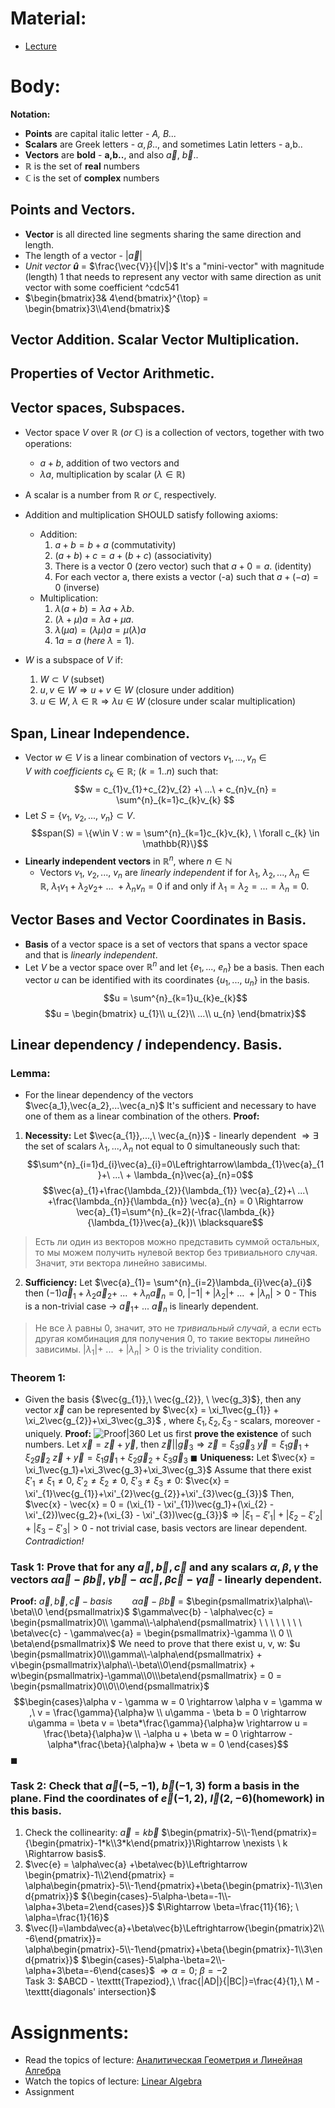 # Material:
- [Lecture](2024_AGLA1_Lecture_1.pdf)
# Body:

**Notation:**
- **Points** are capital italic letter - *A, B...*
- **Scalars** are Greek letters - $\alpha,\beta$.., and sometimes
  Latin letters - a,b..
- **Vectors** are **bold** - **a,b..**, and also $\vec{a},\ \vec{b}$..
- $\mathbb{R}$ is the set of **real** numbers
- $\mathbb{C}$ is the set of **complex** numbers
## Points and Vectors.
- **Vector** is all directed line segments sharing the same direction and length.
- The length of a vector - $|\vec{a}|$ 
- *Unit vector* **$\hat{u}$** = $\frac{\vec{V}}{|V|}$
  It's a "mini-vector" with magnitude (length) 1 that needs to represent any vector with same direction as unit vector with some coefficient ^cdc541
- $\begin{bmatrix}3& 4\end{bmatrix}^{\top} = \begin{bmatrix}3\\4\end{bmatrix}$ 
## Vector Addition. Scalar Vector Multiplication.
## Properties of Vector Arithmetic.
## Vector spaces, Subspaces.
- Vector space $V$ over $\mathbb{R}\ (or \ \mathbb{C})$ is a collection of vectors, together with two operations:
	- $a+b$, addition of two vectors and
	- $\lambda a$, multiplication by scalar ($\lambda \in \mathbb{R}$)
	
- A scalar is a number from $\mathbb{R}\ or\ \mathbb{C}$, respectively.
  
- Addition and multiplication SHOULD satisfy following axioms:
	- Addition:
		1. $a + b = b + a$ (commutativity)
		2. $(a + b) + c = a + (b + c)$ (associativity)
		3. There is a vector $0$ (zero vector) such that $a + 0 = a.$ (identity)
		4. For each vector a, there exists a vector (-a) such that $a + (-a) = 0$ (inverse)
	- Multiplication:
		1. $\lambda(a + b) = \lambda a + \lambda b.$
		2. $(\lambda + \mu)a = \lambda a + \mu a.$
		3. $\lambda(\mu a) = (\lambda\mu)a = \mu(\lambda)a$
		4. $1a = a \ (here \ \lambda = 1).$
- $W$ is a subspace of $V$ if:
	1. $W \subset V$ (subset)
	2. $u,v \in W \Rightarrow u + v \in W$ (closure under addition)
	3. $u \in W,\ \lambda \in \mathbb{R} \Rightarrow \lambda u \in W$ (closure under scalar multiplication)
## Span, Linear Independence.
- Vector $w\in V$ is a linear combination of vectors $v_{1}, ... ,v_{n} \in V \ with \ coefficients\ c_{k}\in \mathbb{R};\ (k = 1..n)$ such that: $$w = c_{1}v_{1}+c_{2}v_{2} +\ ...\ + c_{n}v_{n} = \sum^{n}_{k=1}c_{k}v_{k} $$
- Let $S = \{v_{1},\ v_{2},...,\ v_{n}\}\subset V.$ $$span(S) = \{w\in V : w = \sum^{n}_{k=1}c_{k}v_{k}, \ \forall c_{k} \in \mathbb{R}\}$$
- **Linearly independent vectors** in $\mathbb{R}^{n}$, where $n\in\mathbb{N}$
	- Vectors $v_{1},\ v_{2},...,\ v_{n}$ are *linearly independent* if for $\lambda_{1},\ \lambda_{2},...,\ \lambda_{n}\in\mathbb{R},\ \lambda_{1}v_{1} + \lambda_{2}v_{2} +\ ...\ + \lambda_{n}v_{n} = 0$ if and only if $\lambda_{1}=\lambda_2=...=\lambda_{n}=0.$ 
## Vector Bases and Vector Coordinates in Basis.
- **Basis** of a vector space is a set of vectors that spans a vector space and that is *linearly independent*.
- Let $V$ be a vector space over $\mathbb{R}^{n}$ and let $\{e_{1},...,\ e_{n}\}$ be a basis.
  Then each vector $u$ can be identified with its coordinates $\{u_{1}, ...,\ u_{n}\}$ in the basis. $$u = \sum^{n}_{k=1}u_{k}e_{k}$$$$u = \begin{bmatrix}
  u_{1}\\ 
  u_{2}\\
  ...\\
  u_{n}
  \end{bmatrix}$$
## Linear dependency / independency. Basis.
### Lemma: 
- For the linear dependency of the vectors $\vec{a_1},\vec{a_2},...\vec{a_n}$ It's sufficient and necessary to have one of them as a linear combination of the others.
**Proof:**
1. **Necessity:** Let $\vec{a_{1}},...,\ \vec{a_{n}}$ - linearly dependent $\Rightarrow \exists$ the set of scalars $\lambda_{1},...,\lambda_{n}$ not equal to 0 simultaneously such that: $$\sum^{n}_{i=1}d_{i}\vec{a}_{i}=0\Leftrightarrow\lambda_{1}\vec{a}_{1}+\ ...\ + \lambda_{n}\vec{a}_{n}=0$$$$\vec{a}_{1}+\frac{\lambda_{2}}{\lambda_{1}} \vec{a}_{2}+\ ...\ +\frac{\lambda_{n}}{\lambda_{n}} \vec{a}_{n} = 0 \Rightarrow \vec{a}_{1}=\sum^{n}_{k=2}(-\frac{\lambda_{k}}{\lambda_{1}}\vec{a}_{k})\ \blacksquare$$
 >Есть ли один из векторов можно представить суммой остальных, то мы можем получить нулевой вектор без тривиального случая. Значит, эти вектора линейно зависимы.
2. **Sufficiency:** Let $\vec{a}_{1}= \sum^{n}_{i=2}\lambda_{i}\vec{a}_{i}$ then $(-1)\vec{a}_{1} + \lambda_{2}\vec{a}_{2} +\ ...\ + \lambda_{n}\vec{a}_{n}=0$, $|-1| + |\lambda_{2}| +\ ...\ + |\lambda_{n}|>0$ - This is a non-trivial case $\rightarrow$ $\vec{a}_{1}+\ ... \ \vec{a}_{n}$ is linearly dependent.
> Не все $\lambda$ равны 0, значит, это не *тривиальный случай*, а если есть другая комбинация для получения 0, то такие векторы линейно зависимы.
> $|\lambda_{1}|+\ ...\ + |\lambda_{n}| > 0$ is the triviality condition.
### Theorem 1:
- Given the basis {$\vec{g_{1}},\ \vec{g_{2}}, \ \vec{g_3}$}, then any vector $\vec{x}$ can be represented by $\vec{x} = \xi_1\vec{g_{1}} + \xi_2\vec{g_{2}}+\xi_3\vec{g_3}$ , where $\xi_{1}, \xi_{2}, \xi_3$ - scalars, moreover - uniquely.
**Proof:** 
![Proof|360](Pasted%20image%2020240908203938.png)
Let us first **prove the existence** of such numbers.
Let $\vec{x} = \vec{z}+\vec{y}$, then $\vec{z}||\vec{g}_{3}\Rightarrow\vec{z}=\xi_{3}\vec{g}_{3}$
$\vec{y}=\xi_{1}\vec{g}_{1}+\xi_2\vec{g}_{2}$
$\vec{z}+\vec{y}=\xi_{1}\vec{g}_{1}+\xi_2\vec{g}_{2}+\xi_{3}\vec{g}_{3}\ \blacksquare$ 
**Uniqueness:**
Let $\vec{x} = \xi_1\vec{g_1}+\xi_3\vec{g_3}+\xi_3\vec{g_3}$
Assume that there exist $\xi'_{1}\neq\xi_{1}\neq0,\ \xi'_{2}\neq\xi_{2}\neq0,\ \xi'_3\neq\xi_{3}\neq0$: $\vec{x} = \xi'_{1}\vec{g_{1}}+\xi'_{2}\vec{g_{2}}+\xi'_{3}\vec{g_{3}}$
Then, $\vec{x} - \vec{x} = 0 = (\xi_{1} - \xi'_{1})\vec{g_1}+(\xi_{2} - \xi'_{2})\vec{g_2}+(\xi_{3} - \xi'_{3})\vec{g_{3}}$$\Rightarrow |\xi_{1} - \xi'_{1}|+|\xi_{2} - \xi'_{2}|+|\xi_{3} - \xi'_{3}|>0$ - not trivial case, basis vectors are linear dependent. *Contradiction!*
### Task 1: Prove that for any $\vec{a}, \vec{b}, \vec{c}$ and any scalars $\alpha, \beta, \gamma$ the vectors $\alpha\vec{a} - \beta\vec{b}$, $\gamma\vec{b} - \alpha\vec{c}$, $\beta\vec{c} - \gamma\vec{a}$ - linearly dependent.
**Proof:**
$\vec{a}, \vec{b}, \vec{c} - basis \ \ \ \ \ \ \ \ \alpha\vec{a} - \beta\vec{b}$ = $\begin{psmallmatrix}\alpha\\-\beta\\0 \end{psmallmatrix}$
$\gamma\vec{b} - \alpha\vec{c} = \begin{psmallmatrix}0\\ \gamma\\-\alpha\end{psmallmatrix} \ \ \ \ \ \ \ \ \beta\vec{c} - \gamma\vec{a} = \begin{psmallmatrix}-\gamma \\ 0 \\ \beta\end{psmallmatrix}$ 
We need to prove that there exist u, v, w:
$u \begin{psmallmatrix}0\\\gamma\\-\alpha\end{psmallmatrix} + v\begin{psmallmatrix}\alpha\\-\beta\\0\end{psmallmatrix} + w\begin{psmallmatrix}-\gamma\\0\\\beta\end{psmallmatrix} = 0 = \begin{psmallmatrix}0\\0\\0\end{psmallmatrix}$
$$\begin{cases}\alpha v - \gamma w = 0  \rightarrow  \alpha v = \gamma w  ,\ v = \frac{\gamma}{\alpha}w \\
u\gamma - \beta b = 0 \rightarrow u\gamma = \beta v = \beta*\frac{\gamma}{\alpha}w \rightarrow u = \frac{\beta}{\alpha}w \\
-\alpha u + \beta w = 0 \rightarrow -\alpha*\frac{\beta}{\alpha}w + \beta w = 0 
\end{cases}$$
$\blacksquare$
### Task 2: Check that $\vec{a}(-5,-1),\ \vec{b}(-1,3)$ form a basis in the plane. Find the coordinates of $\vec{e}(-1,2), \ \vec{l}(2,-6)$(homework) in this basis.
1. Check the collinearity: $\vec{a} = k\vec{b}$
$\begin{pmatrix}-5\\-1\end{pmatrix}= {\begin{pmatrix}-1*k\\3*k\end{pmatrix}}\Rightarrow \nexists \ k \Rightarrow basis$. 
2. $\vec{e} = \alpha\vec{a} +\beta\vec{b}\Leftrightarrow \begin{pmatrix}-1\\2\end{pmatrix} = \alpha\begin{pmatrix}-5\\-1\end{pmatrix}+\beta{\begin{pmatrix}-1\\3\end{pmatrix}}$ 
   ${\begin{cases}-5\alpha-\beta=-1\\-\alpha+3\beta=2\end{cases}}$ $\Rightarrow \beta=\frac{11}{16}; \ \alpha=\frac{1}{16}$ 
3. $\vec{l}=\lambda\vec{a}+\beta\vec{b}\Leftrightarrow{\begin{pmatrix}2\\-6\end{pmatrix}}= \alpha\begin{pmatrix}-5\\-1\end{pmatrix}+\beta{\begin{pmatrix}-1\\3\end{pmatrix}}$ 
   $\begin{cases}-5\alpha-\beta=2\\-\alpha+3\beta=-6\end{cases}$ $\Rightarrow \alpha=0; \ \beta=-2$  
Task 3: $ABCD - \texttt{Trapeziod},\ \frac{|AD|}{|BC|}=\frac{4}{1},\ M -\texttt{diagonals' intersection}$
# Assignments:
- Read the topics of lecture: [Аналитическая Геометрия и Линейная Алгебра](Analiticheskaya_geometria_i_lineynaya_algebra_2020_Umnov.pdf)
- Watch the topics of lecture: [Linear Algebra](https://www.3blue1brown.com/topics/linear-algebra)
- Assignment